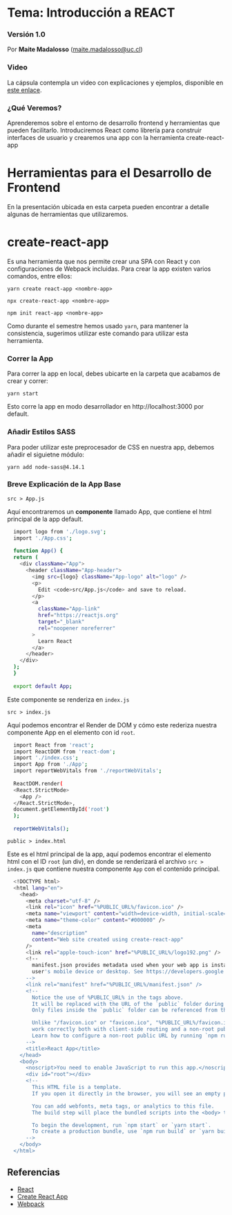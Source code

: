 # Tema: Introducción a REACT
### Versión 1.0

Por **Maite Madalosso** (maite.madalosso@uc.cl)

### Video
La cápsula contempla un video con explicaciones y ejemplos, disponible en [este enlace](https://drive.google.com/file/d/1jXKTG0Eg2pirZTXsNxjmFeAqVLmS7TDZ/view?usp=sharing).

### ¿Qué Veremos?
Aprenderemos sobre el entorno de desarrollo frontend y herramientas que pueden facilitarlo. Introduciremos React como librería para construir interfaces de usuario y crearemos una app con la herramienta create-react-app

# Herramientas para el Desarrollo de Frontend
En la presentación ubicada en esta carpeta pueden encontrar a detalle algunas de herramientas que utilizaremos.

# create-react-app
Es una herramienta que nos permite crear una SPA con React y con configuraciones de Webpack incluidas. Para crear la app existen varios comandos, entre ellos:
```
yarn create react-app <nombre-app>
```
```
npx create-react-app <nombre-app>
```
```
npm init react-app <nombre-app>
```
Como durante el semestre hemos usado `yarn`, para mantener la consistencia, sugerimos utilizar este comando para utilizar esta herramienta.
  
### Correr la App
Para correr la app en local, debes ubicarte en la carpeta que acabamos de crear y correr:
```
yarn start
```
Esto corre la app en modo desarrollador en http://localhost:3000 por default.

### Añadir Estilos SASS
Para poder utilizar este preprocesador de CSS en nuestra app, debemos añadir el siguietne módulo:
```
yarn add node-sass@4.14.1
```

### Breve Explicación de la App Base
```
src > App.js
```
Aquí encontraremos un **componente** llamado App, que contiene el html principal de la app default.
```bash
  import logo from './logo.svg';
  import './App.css';
  
  function App() {
  return (
    <div className="App">
      <header className="App-header">
        <img src={logo} className="App-logo" alt="logo" />
        <p>
          Edit <code>src/App.js</code> and save to reload.
        </p>
        <a
          className="App-link"
          href="https://reactjs.org"
          target="_blank"
          rel="noopener noreferrer"
        >
          Learn React
        </a>
      </header>
    </div>
  );
  }
  
  export default App;

```
Este componente se renderiza en `index.js`
```
src > index.js
```
Aquí podemos encontrar el Render de DOM y cómo este rederiza nuestra componente App en el elemento con id `root`.
```bash
  import React from 'react';
  import ReactDOM from 'react-dom';
  import './index.css';
  import App from './App';
  import reportWebVitals from './reportWebVitals';
  
  ReactDOM.render(
  <React.StrictMode>
    <App />
  </React.StrictMode>,
  document.getElementById('root')
  );
  
  reportWebVitals();

```

```
public > index.html
```
Este es el html principal de la app, aquí podemos encontrar el elemento html con el ID `root` (un div), en donde se renderizará el archivo `src > index.js` que contiene nuestra componente `App` con el contenido principal.

```bash
  <!DOCTYPE html>
  <html lang="en">
    <head>
      <meta charset="utf-8" />
      <link rel="icon" href="%PUBLIC_URL%/favicon.ico" />
      <meta name="viewport" content="width=device-width, initial-scale=1" />
      <meta name="theme-color" content="#000000" />
      <meta
        name="description"
        content="Web site created using create-react-app"
      />
      <link rel="apple-touch-icon" href="%PUBLIC_URL%/logo192.png" />
      <!--
        manifest.json provides metadata used when your web app is installed on a
        user's mobile device or desktop. See https://developers.google.com/web/fundamentals/web-app-manifest/
      -->
      <link rel="manifest" href="%PUBLIC_URL%/manifest.json" />
      <!--
        Notice the use of %PUBLIC_URL% in the tags above.
        It will be replaced with the URL of the `public` folder during the build.
        Only files inside the `public` folder can be referenced from the HTML.

        Unlike "/favicon.ico" or "favicon.ico", "%PUBLIC_URL%/favicon.ico" will
        work correctly both with client-side routing and a non-root public URL.
        Learn how to configure a non-root public URL by running `npm run build`.
      -->
      <title>React App</title>
    </head>
    <body>
      <noscript>You need to enable JavaScript to run this app.</noscript>
      <div id="root"></div>
      <!--
        This HTML file is a template.
        If you open it directly in the browser, you will see an empty page.

        You can add webfonts, meta tags, or analytics to this file.
        The build step will place the bundled scripts into the <body> tag.

        To begin the development, run `npm start` or `yarn start`.
        To create a production bundle, use `npm run build` or `yarn build`.
      -->
    </body>
  </html>
```

## Referencias 

- [React](https://reactjs.org/)
- [Create React App](https://create-react-app.dev/docs/getting-started/#yarn)
- [Webpack](https://webpack.js.org/)
